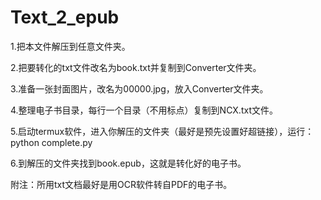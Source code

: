 # Text_2_epub

1.把本文件解压到任意文件夹。

2.把要转化的txt文件改名为book.txt并复制到Converter文件夹。

3.准备一张封面图片，改名为00000.jpg，放入Converter文件夹。

4.整理电子书目录，每行一个目录（不用标点）复制到NCX.txt文件。

5.启动termux软件，进入你解压的文件夹（最好是预先设置好超链接），运行： python complete.py

6.到解压的文件夹找到book.epub，这就是转化好的电子书。

附注：所用txt文档最好是用OCR软件转自PDF的电子书。
